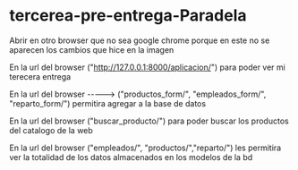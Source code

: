 # tercerea-pre-entrega-Paradela
Abrir en otro browser que no sea google chrome porque en este no se aparecen los cambios que hice en la imagen

En la url del browser ("http://127.0.0.1:8000/aplicacion/") para poder ver mi terecera entrega

En la url del browser -----> ("productos_form/", "empleados_form/", "reparto_form/") permitira agregar a la base de datos

En la url del browser ("buscar_producto/") para poder buscar los productos del catalogo de la web

En la url del browser ("empleados/", "productos/","reparto/") les permitira ver la totalidad de los datos almacenados en los modelos de la bd
